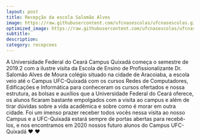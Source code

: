 ```yaml
---
layout: post
title: Recepção da escola Salomão Alves
image: https://raw.githubusercontent.com/ufcnasescolas/ufcnasescolas.github.io/master/base/2019-08-06/__capa.jpg
optimized_image: https://raw.githubusercontent.com/ufcnasescolas/ufcnasescolas.github.io/master/base/.thumb/2019-08-06/Readme.jpg
subtitle: 
description: 
category: recepcoes
---
```

<!-- DON'T EDIT THIS FILE, GENERATED BY SCRIPT -->
<!-- DON'T EDIT THIS FILE, GENERATED BY SCRIPT -->
<!-- DON'T EDIT THIS FILE, GENERATED BY SCRIPT -->
<!-- DON'T EDIT THIS FILE, GENERATED BY SCRIPT -->
<!-- DON'T EDIT THIS FILE, GENERATED BY SCRIPT -->


A Universidade Federal do Ceará Campus Quixadá começa o semestre de 2019.2 com a ilustre visita da Escola de Ensino de Profissionalizante Dr. Salomão Alves de Moura colégio situado na cidade de Aracoiaba, a escola veio até o Campus UFC-Quixadá com os cursos Redes de Computadores, Edificações e Informática para conheceram os cursos ofertados e nossa estrutura, as bolsas e auxílios que a Universidade Federal do Ceará oferece, os alunos ficaram bastante empolgados com a visita ao campus e além de tirar dúvidas sobre a vida acadêmica e sobre como é morar em outra cidade. Foi um imenso prazer receber todos vocês nessa visita ao nosso Campus e a UFC-Quixadá estará sempre de portas abertas para recebê-los, e nos encontramos em 2020 nossos futuro alunos do Campus
UFC-Quixadá ❤️ ❤️
